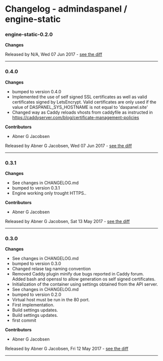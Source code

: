 # Changelog - admindaspanel / engine-static

### engine-static-0.2.0
__Changes__


Released by N/A, Wed 07 Jun 2017 -
[see the diff](https://github.com/admindaspanel/engine-static/compare/...#diff)
______________

### 0.4.0
__Changes__

- bumped to version 0.4.0
- Implemented the use of self signed SSL certificates as well as valid certificates signed by LetsEncrypt. Valid certificates are only used if the value of DASPANEL_SYS_HOSTNAME is not equal to 'daspanel.site'
- Changed way as Caddy reloads vhosts from caddyfile as instructed in https://caddyserver.com/blog/certificate-management-policies

__Contributors__

- Abner G Jacobsen

Released by Abner G Jacobsen, Wed 07 Jun 2017 -
[see the diff](https://github.com/admindaspanel/engine-static/compare/0.3.1...0.4.0#diff)
______________

### 0.3.1
__Changes__

- See changes in CHANGELOG.md
- bumped to version 0.3.1
- Engine working only trought HTTPS..

__Contributors__

- Abner G Jacobsen

Released by Abner G Jacobsen, Sat 13 May 2017 -
[see the diff](https://github.com/admindaspanel/engine-static/compare/0.3.0...0.3.1#diff)
______________

### 0.3.0
__Changes__

- See changes in CHANGELOG.md
- bumped to version 0.3.0
- Changed relase tag naming convention
- Removed Caddy plugin minify due bugs reported in Caddy forum. Added bash and openssl to allow generation os self signed certificates.
- Initialization of the container using settings obtained from the API server.
- See changes in CHANGELOG.md
- bumped to version 0.2.0
- Virtual host must be run in the 80 port.
- First implementation.
- Build settings updates.
- Build settings updates.
- first commit

__Contributors__

- Abner G Jacobsen

Released by Abner G Jacobsen, Fri 12 May 2017 -
[see the diff](https://github.com/admindaspanel/engine-static/compare/3649d70f8d4be0631dd02caf97786ec2ecaa8097...0.3.0#diff)
______________


